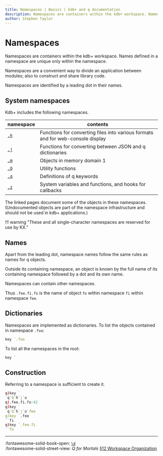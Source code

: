```yaml
---
title: Namespaces | Basics | kdb+ and q documentation
description: Namespaces are containers within the kdb+ workspace. Namespaces are a convenient way to divide an application between modules.
author: Stephen Taylor
---
```

# Namespaces





Namespaces are containers within the kdb+ workspace.
Names defined in a namespace are unique only within the namespace.

Namespaces are a convenient way to divide an application between modules; also to construct and share library code.

Namespaces are identified by a leading dot in their names.


## System namespaces

Kdb+ includes the following namespaces.

namespace       | contents
----------------|------------------------------------------------
[`.h`](../ref/doth.md) | Functions for converting files into various formats and for web-console display
[`.j`](../ref/dotj.md) | Functions for converting between JSON and q dictionaries
[`.m`](../ref/dotm.md) | Objects in memory domain 1
[`.Q`](../ref/dotq.md) | Utility functions
[`.q`](../ref/dotq.md) | Definitions of q keywords
[`.z`](../ref/dotz.md) | System variables and functions, and hooks for callbacks

The linked pages document some of the objects in these namespaces. 
(Undocumented objects are part of the namespace infrastructure and should not be used in kdb+ applications.) 

!!! warning "These and all single-character namespaces are reserved for use by KX."


## Names

Apart from the leading dot, namespace names follow the same rules as names for q objects.

Outside its containing namespace, an object is known by the full name of its containing namespace followed by a dot and its own name. 

Namespaces can contain other namespaces.

Thus `.fee.fi.fo`  is the name of object `fo` within namespace `fi` within namespace `fee`. 


## Dictionaries

Namespaces are implemented as dictionaries. 
To list the objects contained in namespace `.foo`:

```q
key `.foo
```

To list all the namespaces in the root:

```q
key `
```


## Construction

Referring to a namespace is sufficient to create it.

```q
q)key `
`q`Q`h`j`o
q).fee.fi.fo:42
q)key `
`q`Q`h`j`o`fee
q)key `.fee
``fi
q)key `.fee.fi
``fo
```

----
:fontawesome-solid-book-open:
[`\d`](syscmds.md#d-directory)
<br>
:fontawesome-solid-street-view:
_Q for Mortals_
[§12 Workspace Organization](/q4m3/12_Workspace_Organization/)